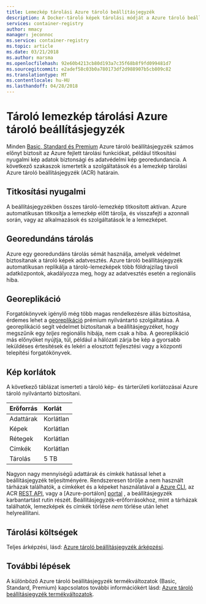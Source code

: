 ```yaml
---
title: Lemezkép tárolási Azure tároló beállításjegyzék
description: A Docker-tároló képek tárolási módját a Azure tároló beállításjegyzék, beleértve a biztonsági, redundanciát és kapacitást az adatokat.
services: container-registry
author: mmacy
manager: jeconnoc
ms.service: container-registry
ms.topic: article
ms.date: 03/21/2018
ms.author: marsma
ms.openlocfilehash: 92e60b4213cb80d193a7c35f68b8f9fd099481d7
ms.sourcegitcommit: e2adef58c03b0a780173df2d988907b5cb809c82
ms.translationtype: MT
ms.contentlocale: hu-HU
ms.lasthandoff: 04/28/2018
---
```

# <a name="container-image-storage-in-azure-container-registry"></a>Tároló lemezkép tárolási Azure tároló beállításjegyzék

Minden [Basic, Standard és Premium](container-registry-skus.md) Azure tároló beállításjegyzék számos előnyt biztosít az Azure fejlett tárolási funkciókat, például titkosítási nyugalmi kép adatok biztonsági és adatvédelmi kép georedundancia. A következő szakaszok ismertetik a szolgáltatások és a lemezkép tárolási Azure tároló beállításjegyzék (ACR) határain.

## <a name="encryption-at-rest"></a>Titkosítási nyugalmi

A beállításjegyzékben összes tároló-lemezkép titkosított aktívan. Azure automatikusan titkosítja a lemezkép előtt tárolja, és visszafejti a azonnali során, vagy az alkalmazások és szolgáltatások le a lemezképet.

## <a name="geo-redundant-storage"></a>Georedundáns tárolás

Azure egy georedundáns tárolás sémát használja, amelyek védelmet biztosítanak a tároló képek adatvesztés. Azure tároló beállításjegyzék automatikusan replikálja a tároló-lemezképek több földrajzilag távoli adatközpontok, akadályozza meg, hogy az adatvesztés esetén a regionális hiba.

## <a name="geo-replication"></a>Georeplikáció

Forgatókönyvek igénylő még több magas rendelkezésre állás biztosítása, érdemes lehet a [georeplikáció](container-registry-geo-replication.md) prémium nyilvántartó szolgáltatása. A georeplikáció segít védelmet biztosítanak a beállításjegyzéket, hogy megszűnik egy *teljes* regionális hibája, nem csak a hiba. A georeplikáció más előnyöket nyújtja, túl, például a hálózati zárja be kép a gyorsabb leküldéses értesítések és lekéri a elosztott fejlesztési vagy a központi telepítési forgatókönyvek.

## <a name="image-limits"></a>Kép korlátok

A következő táblázat ismerteti a tároló kép- és tárterületi korlátozásai Azure tároló nyilvántartó biztosítani.

| Erőforrás | Korlát |
| -------- | :---- |
| Adattárak | Korlátlan |
| Képek | Korlátlan |
| Rétegek | Korlátlan |
| Címkék | Korlátlan|
| Tárolás | 5 TB |

Nagyon nagy mennyiségű adattárak és címkék hatással lehet a beállításjegyzék teljesítményére. Rendszeresen törölje a nem használt tárházak találhatók, a címkéket és a képeket használatával a [Azure CLI](/cli/azure/acr), az ACR [REST API](/rest/api/containerregistry/), vagy a [Azure-portálon] [ portal] , a beállításjegyzék karbantartást rutin részét. Beállításjegyzék-erőforrásokhoz, mint a tárházak találhatók, lemezképek és címkék törlése *nem* törlése után lehet helyreállítani.

## <a name="storage-cost"></a>Tárolási költségek

Teljes árképzési, lásd: [Azure tároló beállításjegyzék árképzési][pricing].

## <a name="next-steps"></a>További lépések

A különböző Azure tároló beállításjegyzék termékváltozatok (Basic, Standard, Premium) kapcsolatos további információkért lásd: [Azure tároló beállításjegyzék termékváltozatok](container-registry-skus.md).

<!-- IMAGES -->

<!-- LINKS - External -->
[portal]: https://portal.azure.com
[pricing]: http://aka.ms/acr/pricing

<!-- LINKS - Internal -->
